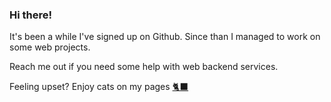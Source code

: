 ### Hi there!

It's been a while I've signed up on Github. Since than I managed to work on some web projects.

Reach me out if you need some help with web backend services.

Feeling upset? Enjoy cats on my pages [:black_cat:](https://m1x0n.github.io/)

<!--
**m1x0n/m1x0n** is a ✨ _special_ ✨ repository because its `README.md` (this file) appears on your GitHub profile.

Here are some ideas to get you started:

- 🔭 I’m currently working on ...
- 🌱 I’m currently learning ...
- 👯 I’m looking to collaborate on ...
- 🤔 I’m looking for help with ...
- 💬 Ask me about ...
- 📫 How to reach me: ...
- 😄 Pronouns: ...
- ⚡ Fun fact: ...
-->
